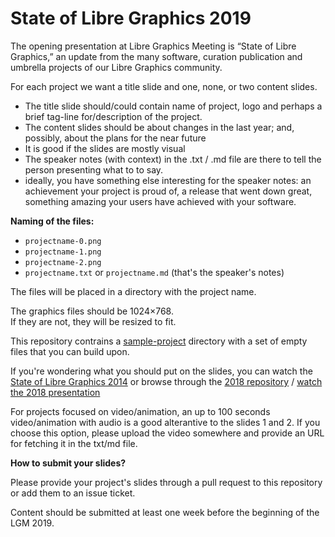 # State of Libre Graphics 2019

The opening presentation at Libre Graphics Meeting is “State of Libre Graphics,” an update from the many software, curation publication and umbrella projects of our Libre Graphics community. 

For each project we want a title slide and one, none, or two content slides.

- The title slide should/could contain name of project, logo and perhaps a brief tag-line for/description of the project.
- The content slides should be about changes in the last year; and, possibly, about the plans for the near future
- It is good if the slides are mostly visual
- The speaker notes (with context) in the .txt / .md file are there to tell the person presenting what to to say.
- ideally, you have something else interesting for the speaker notes: an achievement your project is proud of, a release that went down great, something amazing your users have achieved with your software.


**Naming of the files:**

- `projectname-0.png`
- `projectname-1.png`
- `projectname-2.png`
- `projectname.txt` or `projectname.md` (that's the speaker's notes)

The files will be placed in a directory with the project name.

The graphics files should be 1024×768.  
If they are not, they will be resized to fit.

This repository contrains a [sample-project](sample-project/) directory with a set of empty files that you can build upon.

If you're wondering what you should put on the slides, you can watch the [State of Libre Graphics 2014](https://www.youtube.com/watch?v=URm3ke0LTD4) or browse through the [2018 repository](https://github.com/libregraphicsmeeting/state-of-lg-2018) / [watch the 2018 presentation](https://www.youtube.com/watch?v=HDeUAqWTW5g)

For projects focused on video/animation, an up to 100 seconds video/animation with audio is a good alterantive to the slides 1 and 2. If you choose this option, please upload the video somewhere and provide an URL for fetching it in the txt/md file.

**How to submit your slides?**

Please provide your project's slides through a pull request to this repository or add them to an issue ticket.

Content should be submitted at least one week before the beginning of the LGM 2019.
